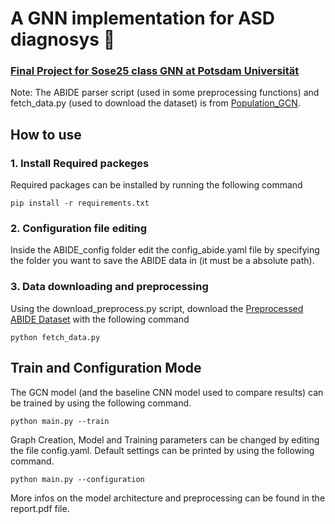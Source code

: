 # A GNN implementation for ASD diagnosys 🧠

### <ins>Final Project for Sose25 class GNN at Potsdam Universität </ins>
Note: The ABIDE parser script (used in some preprocessing functions) and fetch_data.py (used to download the dataset)  is from [Population_GCN](https://github.com/parisots/population-gcn). 

## How to use 

### 1. Install Required packeges
Required packages  can be installed by running the following command

```
pip install -r requirements.txt
```


### 2. Configuration file editing

 Inside the ABIDE_config folder edit the config_abide.yaml file by specifying the folder you want to save the ABIDE data in (it must be a absolute path).

### 3. Data downloading and preprocessing

Using the download_preprocess.py script, download the [Preprocessed ABIDE Dataset](http://preprocessed-connectomes-project.org/abide/)  with the following command

```
python fetch_data.py
```

## Train and Configuration Mode

The GCN model (and the baseline CNN model used to compare results) can be trained by using the following command.

```
python main.py --train
```

Graph Creation, Model and Training parameters can be changed by editing the file config.yaml. Default settings can be printed by using the following command.

```
python main.py --configuration
```


More infos on the model architecture and preprocessing can be found in the report.pdf file.


